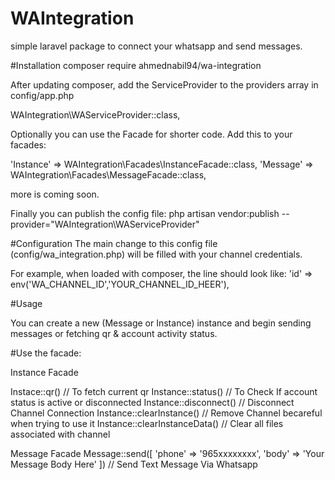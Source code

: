 # WAIntegration
simple laravel package to connect your whatsapp and send messages.


#Installation
composer require ahmednabil94/wa-integration


After updating composer, add the ServiceProvider to the providers array in config/app.php

WAIntegration\WAServiceProvider::class,

Optionally you can use the Facade for shorter code. Add this to your facades:

'Instance' => WAIntegration\Facades\InstanceFacade::class,
'Message' => WAIntegration\Facades\MessageFacade::class,

more is coming soon.

Finally you can publish the config file:
php artisan vendor:publish --provider="WAIntegration\WAServiceProvider" 

#Configuration
The main change to this config file (config/wa_integration.php) will be filled with your channel credentials.

For example, when loaded with composer, the line should look like:
'id'            => env('WA_CHANNEL_ID','YOUR_CHANNEL_ID_HEER'),

#Usage

You can create a new (Message or Instance) instance and begin sending messages or fetching qr & account activity status.

 #Use the facade:
 
 Instance Facade
 
 Instace::qr()  // To fetch current qr
 Instance::status() // To Check If account status is active or disconnected
 Instance::disconnect() // Disconnect Channel Connection
 Instance::clearInstance() // Remove Channel becareful when trying to use it
 Instance::clearInstanceData() // Clear all files associated with channel

 Message Facade
 Message::send([
   'phone' => '965xxxxxxxx',
   'body'  => 'Your Message Body Here'
 ]) // Send Text Message Via Whatsapp
